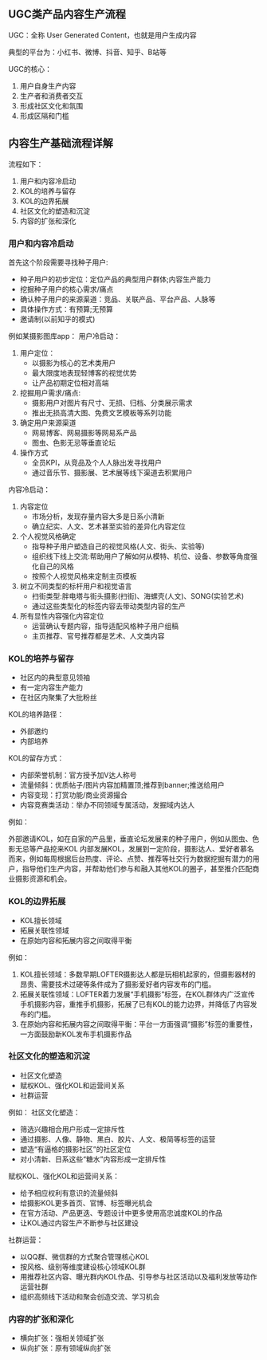 ## UGC类产品内容生产流程

UGC：全称 User Generated Content，也就是用户生成内容

典型的平台为：小红书、微博、抖音、知乎、B站等

UGC的核心：
1. 用户自身生产内容
2. 生产者和消费者交互 
3. 形成社区文化和氛围
4. 形成区隔和门槛

## 内容生产基础流程详解

流程如下：
1. 用户和内容冷启动
2. KOL的培养与留存
3. KOL的边界拓展
4. 社区文化的塑造和沉淀
5. 内容的扩张和深化

### 用户和内容冷启动

首先这个阶段需要寻找种子用户:
+ 种子用户的初步定位：定位产品的典型用户群体;内容生产能力
+ 挖掘种子用户的核心需求/痛点
+ 确认种子用户的来源渠道：竞品、关联产品、平台产品、人脉等
+ 具体操作方式：有预算;无预算
+ 邀请制(以前知乎的模式)

例如某摄影图库app：
用户冷启动：
1. 用户定位：
    + 以摄影为核心的艺术类用户
    + 最大限度地表现轻博客的视觉优势
    + 让产品初期定位相对高端
2. 挖掘用户需求/痛点:
    + 摄影用户对图片有尺寸、无损、归档、分类展示需求
    + 推出无损高清大图、免费文艺模板等系列功能
3. 确定用户来源渠道
    + 网易博客、网易摄影等网易系产品
    + 图虫、色影无忌等垂直论坛
4. 操作方式
    + 全员KPI，从竞品及个人人脉出发寻找用户
    + 通过音乐节、摄影展、艺术展等线下渠道去积累用户

内容冷启动：
1. 内容定位
    + 市场分析，发现存量内容大多是日系小清新
    + 确立纪实、人文、艺术甚至实验的差异化内容定位
2. 个人视觉风格确定
    + 指导种子用户塑造自己的视觉风格(人文、街头、实验等)
    + 组织线下线上交流:帮助用户了解如何从模特、机位、设备、参数等角度强化自己的风格
    + 按照个人视觉风格来定制主页模板
3. 树立不同类型的标杆用户和视觉语言
    + 扫街类型:胖电塔与街头摄影(扫街)、海螺壳(人文)、SONG(实验艺术)
    + 通过这些类型化的标签内容去带动类型内容的生产
4. 所有显性内容强化内容定位
    + 运营确认专题内容，指导适配风格种子用户组稿
    + 主页推荐、官号推荐都是艺术、人文类内容

### KOL的培养与留存

+ 社区内的典型意见领袖
+ 有一定内容生产能力
+ 在社区内聚集了大批粉丝

KOL的培养路径：
+ 外部邀约
+ 内部培养

KOL的留存方式：
+ 内部荣誉机制：官方授予加V达人称号
+ 流量倾斜：优质帖子/图片内容加精置顶;推荐到banner;推送给用户
+ 内容变现：打赏功能/商业资源撮合
+ 内容竞赛类活动：举办不同领域专属活动，发掘域内达人

例如：

外部邀请KOL，如在自家的产品里，垂直论坛发展来的种子用户，例如从图虫、色影无忌等产品挖来KOL
内部发展KOL，发展到一定阶段，摄影达人、爱好者慕名而来，例如每周根据后台热度、评论、点赞、推荐等社交行为数据挖掘有潜力的用户，指导他们生产内容，并帮助他们参与和融入其他KOL的圈子，甚至推介匹配商业摄影资源和机会。

### KOL的边界拓展

+ KOL擅长领域
+ 拓展关联性领域
+ 在原始内容和拓展内容之间取得平衡

例如：
1. KOL擅长领域：多数早期LOFTER摄影达人都是玩相机起家的，但摄影器材的昂贵、需要技术过硬等条件成为了摄影爱好者内容发布的门槛。
2. 拓展关联性领域：LOFTER着力发展“手机摄影”标签，在KOL群体内广泛宣传手机摄影内容，重推手机摄影，拓展了已有KOL的能力边界，并降低了内容发布的门槛。
3. 在原始内容和拓展内容之间取得平衡：平台一方面强调“摄影”标签的重要性，一方面鼓励新KOL发布手机摄影作品

### 社区文化的塑造和沉淀

+ 社区文化塑造
+ 赋权KOL、强化KOL和运营间关系
+ 社群运营

例如：
社区文化塑造：
+ 筛选兴趣相合用户形成一定排斥性
+ 通过摄影、人像、静物、黑白、胶片、人文、极简等标签的运营
+ 塑造“有逼格的摄影社区”的社区定位
+ 对小清新、日系这些“糖水”内容形成一定排斥性

赋权KOL、强化KOL和运营间关系：
+ 给予相应权利有意识的流量倾斜
+ 给摄影KOL更多首页、官博、标签曝光机会
+ 在官方活动、产品更迭、专题设计中更多使用高忠诚度KOL的作品
+ 让KOL通过内容生产不断参与社区建设

社群运营：
+ 以QQ群、微信群的方式聚合管理核心KOL
+ 按风格、级别等维度建设核心领域KOL群
+ 用推荐社区内容、曝光群内KOL作品、引导参与社区活动以及福利发放等动作运营社群
+ 组织高频线下活动和聚会创造交流、学习机会

### 内容的扩张和深化

+ 横向扩张：强相关领域扩张
+ 纵向扩张：原有领域纵向扩张
